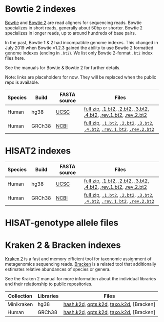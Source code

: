 # Bowtie 2 indexes

[Bowtie](http://bowtie-bio.sourceforge.net) and [Bowtie 2](http://bowtie-bio.sourceforge.net/bowtie2) are read aligners for sequencing reads.  Bowtie specializes in short reads, generally about 50bp or shorter.  Bowtie 2 specializes in longer reads, up to around hundreds of base pairs.

In the past, Bowtie 1 & 2 had incompatible genome indexes.  This changed in July 2019 when Bowtie v1.2.3 gained the ability to use Bowtie 2 formatted genome indexes (ending in `.bt2`).  We list only Bowtie 2-format `.bt2` index files here.

See the manuals for Bowtie & Bowtie 2 for further details.

Note: links are placeholders for now.  They will be replaced when the public repo is available.

<div class="datatable-begin"></div>

Species | Build      | FASTA source | Files
------- | ---------  | ------------ | -----------
Human   | hg38       | [UCSC]()     | [full zip](), [.1.bt2](), [.2.bt2](), [.3.bt2](), [.4.bt2](), [.rev.1.bt2](), [.rev.2.bt2]()
Human   | GRCh38     | [NCBI]()     | [full zip](), [`.1.bt2`](), [`.2.bt2`](), [`.3.bt2`](), [`.4.bt2`](), [`.rev.1.bt2`](), [`.rev.2.bt2`]()

<div class="datatable-end"></div>

# HISAT2 indexes

<div class="datatable-begin"></div>

Species | Build      | FASTA source | Files
------- | ---------  | ------------ | -----------
Human   | hg38       | [UCSC]()     | [full zip](), [.1.bt2](), [.2.bt2](), [.3.bt2](), [.4.bt2](), [.rev.1.bt2](), [.rev.2.bt2]()
Human   | GRCh38     | [NCBI]()     | [full zip](), [`.1.bt2`](), [`.2.bt2`](), [`.3.bt2`](), [`.4.bt2`](), [`.rev.1.bt2`](), [`.rev.2.bt2`]()

<div class="datatable-end"></div>

# HISAT-genotype allele files

# Kraken 2 & Bracken indexes

[Kraken 2](https://github.com/DerrickWood/kraken2/wiki) is a fast and memory efficient tool for taxonomic assignment of metagenomics sequencing reads.  [Bracken](https://ccb.jhu.edu/software/bracken/) is a related tool that additionally estimates relative abundances of species or genera.

See the Kraken 2 manual for more information about the individual libraries and their relationship to public repositories.

<div class="datatable-begin"></div>

Collection | Libraries  | Files
---------- | ---------  | -----------
Minikraken | hg38       | [hash.k2d](), [opts.k2d](), [taxo.k2d](), [Bracken]
Human      | GRCh38     | [hash.k2d](), [opts.k2d](), [taxo.k2d](), [Bracken]

<div class="datatable-end"></div>
